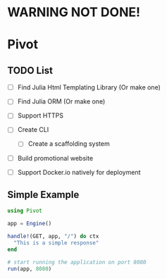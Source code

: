 # WARNING NOT DONE!

# Pivot

## TODO List

- [ ] Find Julia Html Templating Library (Or make one)
- [ ] Find Julia ORM (Or make one)
- [ ] Support HTTPS
- [ ] Create CLI
  - [ ] Create a scaffolding system
- [ ] Build promotional website
- [ ] Support Docker.io natively for deployment
 

## Simple Example

```julia
using Pivot

app = Engine()

handle!(GET, app, "/") do ctx
  "This is a simple response"
end

# start running the application on port 8080
run(app, 8080)
```
